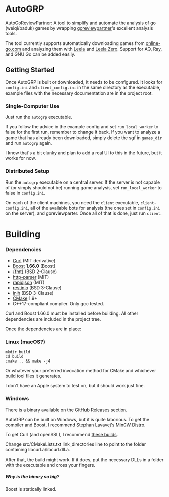 
AutoGRP
==========

AutoGoReviewPartner: A tool to simplify and automate the analysis of go
(weiqi/baduk) games by wrapping [goreviewpartner](https://github.com/pnprog/goreviewpartner)'s
excellent analysis tools.

The tool currently supports automatically downloading games from
[online-go.com]() and analyzing them with [Leela](https://www.sjeng.org/leela.html)
and [Leela Zero](https://github.com/gcp/leela-zero). Support for AQ, Ray, and
GNU Go can be added easily.

Getting Started
---------------
Once AutoGRP is built or downloaded, it needs to be configured. It looks for
`config.ini` and `client_config.ini` in the same directory as the executable,
example files with the necessary documentation are in the project root.

### Single-Computer Use

Just run the `autogrp` executable.

If you follow the advice in the example
config and set `run_local_worker` to false for the first run, remember to
change it back. If you want to analyze a game that has already been downloaded,
simply delete the sgf in `games_dir` and run `autogrp` again.

I know that's a bit clunky and plan to add a real UI to this in the future,
but it works for now.

### Distributed Setup

Run the `autogrp` executable on a central server. If the server is not capable
of (or simply should not be) running game analysis, set `run_local_worker` to
false in `config.ini`.

On each of the client machines, you need the `client` executable,
`client-config.ini`, all of the available bots for analysis (the ones set in
`config.ini` on the server), and goreviewparter. Once all of that is done,
just run `client`.


Building
========

### Dependencies
* [Curl](https://curl.haxx.se/libcurl/) (MIT derivative)
* [Boost](http://www.boost.org/) **1.66.0** (Boost)
* [{fmt}](https://github.com/fmtlib/fmt) (BSD 2-Clause)
* [http-parser](https://github.com/nodejs/http-parser) (MIT)
* [rapidjson](https://github.com/Tencent/rapidjson) (MIT)
* [restinio](https://github.com/Stiffstream/restinio) (BSD 3-Clause)
* [inih](https://github.com/benhoyt/inih) (BSD 3-Clause)
* [CMake](https://cmake.org/) 1.9+
* C++17-compliant compiler. Only gcc tested.

Curl and Boost 1.66.0 must be installed before building. All other dependencies
are included in the project tree.

Once the dependencies are in place:

### Linux (macOS?)

```
mkdir build
cd build
cmake .. && make -j4
```

Or whatever your preferred invocation method for CMake and whichever build tool
files it generates.

I don't have an Apple system to test on, but it should work just fine.

### Windows

There is a binary available on the GitHub Releases section.

AutoGRP can be built on Windows, but it is quite laborious. To get the compiler
and Boost, I recommend Stephan Lavavej's [MinGW Distro](https://nuwen.net/mingw.html).

To get Curl (and openSSL), I recommend [these builds](https://github.com/vszakats/curl-for-win).

Change src/CMakeLists.txt link_directories line to point to the folder
containing libcurl.a/libcurl.dll.a.

After that, the build might work. If it does, put the necessary DLLs in a
folder with the executable and cross your fingers.

##### Why is the binary so big?

Boost is statically linked.